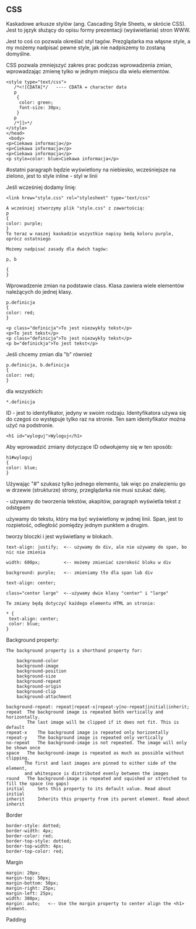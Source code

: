  ## CSS 

   Kaskadowe arkusze stylów (ang. Cascading Style Sheets, w skrócie CSS).
   Jest to język służący do opisu formy prezentacji (wyświetlania) stron WWW.
   
   Jest to coś co pozwala określać styl tagów. 
   Prezglądarka ma włąsne style, a my możemy nadpisać pewne style, 
   jak nie nadpiszemy to zostaną domyślne.
   
   CSS pozwala zmniejszyć zakres prac podczas wprowadzenia zmian, 
   wprowadzając zmienę tylko w jednym miejscu dla wielu elementów.
   ```
   <style type="text/css">
      /*<![CDATA[*/   ---- CDATA = character data
      p
       {
        color: green;
        font-size: 30px;
       }
      p
      /*]]>*/
   </style>
   </head>
    <body>
 <p>Ciekawa informacja</p>
 <p>Ciekawa informacja</p>
 <p>Ciekawa informacja</p>
 <p style=color: blue>Ciekawa informacja</p>
 ```
 #ostatni paragraph będzie wyświetlony na niebiesko, wcześniejsze na zielono, 
 jest to style inline - styl w linii
 
 Jeśli wcześniej dodamy linię:
 ```
 <link hrew="style.css" rel="stylesheet" type='text/css"
 
 A wcześniej stworzymy plik "style.css" z zawartością:
 p
 {
 color: purple;
}
 To teraz w naszej kaskadzie wszystkie napisy bedą koloru purple, oprócz ostatniego
 
 Możemy nadpisać zasady dla dwóch tagów:
 
 p, b 
 
{
}
```
Wprowadzenie zmian na podstawie class.
Klasa zawiera wiele elementów należących do jednej klasy.
```
p.definicja
{
color: red;
}

<p class="definicja">To jest niezwykły tekst</p>
<p>To jest tekst</p>
<p class="definicja">To jest niezwykły tekst</p>
<p b="definickja">To jest tekst</p>
```
Jeśli chcemy zmian dla "b" również
```
p.definicja, b.definicja
{
color: red;
}
```
dla wszystkich:
```
*.definicja
```
ID - jest to identyfikator, jedyny w swoim rodzaju.
Identyfikatora używa się do czegoś co występuje tylko raz na stronie.
Ten sam identyfikator można użyć na podstronie. 
```
<h1 id="wyloguj">Wyloguj</h1>
```
Aby wprowadzić zmiany dotyczące ID odwołujemy się w ten sposób:
```
h1#wyloguj
{
color: blue;
}
```
Używając "#" szukasz tylko jednego elementu, tak więc 
po znalezieniu go w drzewie (strukturze) strony, przeglądarka nie musi szukać dalej.

<p> - używamy do tworzenia tekstów, akapitów, paragraph wyświetla tekst z odstępem
 
 <span> używamy do tekstu, który ma być wyświetlony w jednej linii. 
 Span, jest to rozpietość, odległość pomiędzy jednym punktem a drugim.
 
 <div> tworzy bloczki i jest wyświetlany w blokach. 
 
 ```
 text-align: justify;  <-- używamy do div, ale nie używamy do span, bo nic nie zmienia
 
 width: 600px;         <-- możemy zmieniać szerokość bloku w div
 
 background: purple;   <-- zmieniamy tło dla span lub div
 
 text-align: center;
 
 class="center large"  <--używamy dwie klasy "center" i "large"
 
 Te zmiany będą dotyczyć każdego elementu HTML an stronie:
 
 * {
  text-align: center;
  color: blue;
}
 
 ```
Background property:

```
The background property is a shorthand property for:

    background-color
    background-image
    background-position
    background-size
    background-repeat
    background-origin
    background-clip
    background-attachment

background-repeat: repeat|repeat-x|repeat-y|no-repeat|initial|inherit;
repeat 	The background image is repeated both vertically and horizontally.  
        The last image will be clipped if it does not fit. This is default 	
repeat-x 	The background image is repeated only horizontally 	
repeat-y 	The background image is repeated only vertically 	
no-repeat 	The background-image is not repeated. The image will only be shown once 	
space 	The background-image is repeated as much as possible without clipping. 
       The first and last images are pinned to either side of the element, 
       and whitespace is distributed evenly between the images 	
round 	The background-image is repeated and squished or stretched to fill the space (no gaps) 	
initial 	Sets this property to its default value. Read about initial 	
inherit 	Inherits this property from its parent element. Read about inherit
```
Border
```
border-style: dotted;
border-width: 4px;
border-color: red;
border-top-style: dotted;
border-top-width: 4px;
border-top-color: red;
```
Margin
```
margin: 20px;
margin-top: 50px;
margin-bottom: 50px;
margin-right: 25px;
margin-left: 25px;
width: 300px;
margin: auto;   <-- Use the margin property to center align the <h1> element.
```
Padding

